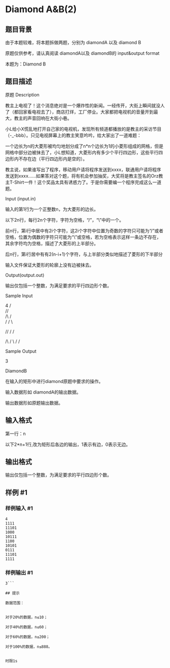 # Diamond A&B(2)

## 题目背景

由于本题较难，将本题拆做两题，分别为 diamondA 以及 diamond B

原题仅供参考，请认真阅读 diamondA以及 diamondB的 input&output format

本题为：Diamond B


## 题目描述

原题
Description


教主上电视了！这个消息绝对是一个爆炸性的新闻。一经传开，大街上瞬间就没人了（都回家看电视去了），商店打烊，工厂停业。大家都把电视机的音量开到最大，教主的声音回响在大街小巷。

小L给小X慌乱地打开自己家的电视机，发现所有频道都播放的是教主的采访节目（-\_-bbb）。只见电视屏幕上的教主笑意吟吟，给大家出了一道难题：

一个边长为n的大菱形被均匀地划分成了n\*n个边长为1的小菱形组成的网格，但是网格中部分边被抹去了，小L想知道，大菱形内有多少个平行四边形，这些平行四边形内不存在边（平行四边形内是空的）。

教主说，如果谁写出了程序，移动用户请将程序发送到xxxx，联通用户请将程序发送到xxxx……如果答对这个题，将有机会参加抽奖，大奖将是教主签名的Orz教主T-Shirt一件！这个奖品太具有诱惑力了。于是你需要编一个程序完成这么一道题。



Input (input.in)

输入的第1行为一个正整数n，为大菱形的边长。

以下2n行，每行2n个字符，字符为空格，“/”，“\”中的一个。

前n行，第i行中居中有2i个字符，这2i个字符中位置为奇数的字符只可能为“/”或者空格，位置为偶数的字符只可能为“\”或空格，若为空格表示这样一条边不存在，其余字符均为空格，描述了大菱形的上半部分。

后n行，第i行居中有有2(n-i+1)个字符，与上半部分类似地描述了菱形的下半部分

输入文件保证大菱形的轮廓上没有边被抹去。



Output(output.out)

输出仅包括一个整数，为满足要求的平行四边形个数。


Sample Input


4
/\
/\/\
/\  /\
/  \/  \

\/\/ / /

\/\  /
\ \/
\/

Sample Output


3

DiamondB

在输入的矩形中进行diamond原题中要求的操作。

输入数据形如 diamondA的输出数据。

输出数据形如原题输出数据。



## 输入格式

第一行：n

以下2\*n+1行,改为矩形后各边的输出，1表示有边，0表示无边。


## 输出格式

输出仅包括一个整数，为满足要求的平行四边形个数。


## 样例 #1

### 样例输入 #1
```
4
1111
11101
1000
10111
1100
10101
0111
11101
1111
```

### 样例输出 #1

```
3```

## 提示

数据范围：


对于20%的数据，n≤10；

对于40%的数据，n≤60；

对于60%的数据，n≤200；

对于100%的数据，n≤888。


时限1s

